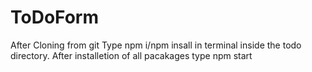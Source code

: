 # ToDoForm
After Cloning from git
Type npm i/npm insall in terminal inside the todo directory.
After installetion of all pacakages type npm start
